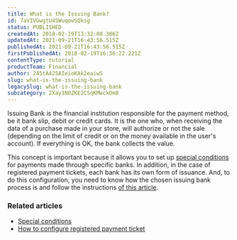 ```yaml
---
title: What is the Issuing Bank?
id: 7aVIVGwgtU4SWuqowSQksg
status: PUBLISHED
createdAt: 2018-02-19T13:32:08.386Z
updatedAt: 2021-09-21T16:43:56.515Z
publishedAt: 2021-09-21T16:43:56.515Z
firstPublishedAt: 2018-02-19T16:36:22.221Z
contentType: tutorial
productTeam: Financial
author: 245tA425AIeioKAk2eaiwS
slug: what-is-the-issuing-bank
legacySlug: what-is-the-issuing-bank
subcategory: 2Xay1NOZKE2CSqKMwckOm8
---
```


Issuing Bank is the financial institution responsible for the payment method, be it bank slip, debit or credit cards. It is the one who, when receiving the data of a purchase made in your store, will authorize or not the sale (depending on the limit of credit or on the money available in the user's account). If everything is OK, the bank collects the value.

This concept is important because it allows you to set up [special conditions](/en/tutorial/special-conditions/) for payments made through specific banks. In addition, in the case of registered payment tickets, each bank has its own form of issuance. And, to do this configuration, you need to know how the chosen issuing bank process is and follow the instructions [of this article](/en/faq/how-do-i-configure-registered-payment-ticket).

### Related articles
- [Special conditions](/en/tutorial/special-conditions/)
- [How to configure registered payment ticket](/en/faq/how-do-i-configure-registered-payment-ticket)
